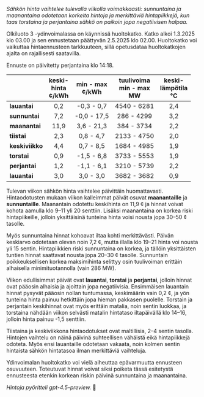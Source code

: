 *Sähkön hinta vaihtelee tulevalla viikolla voimakkaasti: sunnuntaina ja maanantaina odotetaan korkeita hintoja ja merkittäviä hintapiikkejä, kun taas torstaina ja perjantaina sähkö on paikoin jopa negatiivisen halpaa.*

Olkiluoto 3 -ydinvoimalassa on käynnissä huoltokatko. Katko alkoi 1.3.2025 klo 03.00 ja sen ennustetaan päättyvän 2.5.2025 klo 02.00. Huoltokatko voi vaikuttaa hintaennusteen tarkkuuteen, sillä opetusdataa huoltokatkojen ajalta on rajallisesti saatavilla.

Ennuste on päivitetty perjantaina klo 14:18.

|           | keski-<br>hinta<br>¢/kWh | min - max<br>¢/kWh | tuulivoima<br>min - max<br>MW | keski-<br>lämpötila<br>°C |
|:-------------|:----------------:|:----------------:|:-------------:|:-------------:|
| **lauantai** | 0,2              | -0,3 - 0,7       | 4540 - 6281   | 2,4           |
| **sunnuntai** | 7,2             | -0,0 - 17,5      | 286 - 4299    | 3,2           |
| **maanantai** | 11,9            | 3,6 - 21,3       | 384 - 3734    | 2,2           |
| **tiistai** | 2,3               | 0,8 - 4,7        | 2133 - 4750   | 2,0           |
| **keskiviikko** | 4,4           | 0,7 - 8,5        | 1684 - 4985   | 1,9           |
| **torstai** | 0,9               | -1,5 - 6,8       | 3733 - 5553   | 1,9           |
| **perjantai** | 1,2             | -1,1 - 6,1       | 3210 - 5739   | 2,2           |
| **lauantai** | 3,0              | 3,0 - 3,0        | 3682 - 3682   | 0,9           |

Tulevan viikon sähkön hinta vaihtelee päivittäin huomattavasti. Hintaodotusten mukaan viikon kalleimmat päivät osuvat **maanantaille** ja **sunnuntaille**. Maanantain odotettu keskihinta on 11,9 ¢ ja hinnat voivat kohota aamulla klo 9–11 yli 20 senttiin. Lisäksi maanantaina on korkea riski hintapiikeille, jolloin yksittäisinä tunteina hinta voisi nousta jopa 30–50 ¢ tasolle.

Myös sunnuntaina hinnat kohoavat iltaa kohti merkittävästi. Päivän keskiarvo odotetaan olevan noin 7,2 ¢, mutta illalla klo 19–21 hinta voi nousta yli 15 sentin. Hintapiikkien riski sunnuntaina on korkea, ja tällöin yksittäisten tuntien hinnat saattavat nousta jopa 20–30 ¢ tasolle. Sunnuntain poikkeuksellisen korkea maksimihinta selittyy osin tuulivoiman erittäin alhaisella minimituotannolla (vain 286 MW).

Viikon edullisimmat päivät ovat **lauantai**, **torstai** ja **perjantai**, jolloin hinnat ovat pääosin alhaisia ja ajoittain jopa negatiivisia. Ensimmäisen lauantain hinnat pysyvät pääosin nollan tuntumassa, keskimäärin vain 0,2 ¢, ja yön tunteina hinta painuu hetkittäin jopa hieman pakkasen puolelle. Torstain ja perjantain keskihinnat ovat myös erittäin matalia, noin sentin luokkaa, ja torstaina nähdään viikon selvästi matalin hintataso iltapäivällä klo 14–16, jolloin hinta painuu -1,5 senttiin.

Tiistaina ja keskiviikkona hintaodotukset ovat maltillisia, 2–4 sentin tasolla. Hintojen vaihtelu on näinä päivinä suhteellisen vähäistä eikä hintapiikkejä odoteta. Myös ensi lauantaille odotetaan vakaata, noin kolmen sentin hintaista sähkön hintatasoa ilman merkittäviä vaihteluja.

Ydinvoimalan huoltokatko voi vielä aiheuttaa epävarmuutta ennusteen osuvuuteen. Toteutuvat hinnat voivat siksi poiketa tässä esitetystä ennusteesta etenkin korkean riskin päivinä sunnuntaina ja maanantaina.

*Hintoja pyöritteli gpt-4.5-preview.* 🔌
